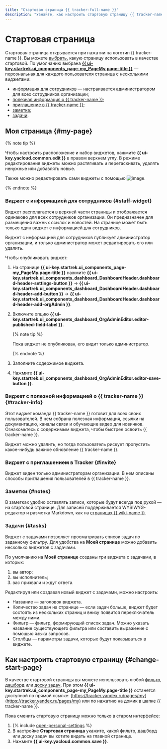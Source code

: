 ```yaml
---
title: "Стартовая страница {{ tracker-full-name }}"
description: "Узнайте, как настроить стартовую страницу {{ tracker-name }} под свои нужды."
---
```


# Стартовая страница


Стартовая страница открывается при нажатии на логотип {{ tracker-name }}. Вы можете [выбрать](#change-start-page), какую страницу использовать в качестве стартовой. По умолчанию выбрана [**{{ ui-key.startrek.ui_components_page-my_PageMy.page-title }}**](https://tracker.yandex.ru/pages/my) — персональная для каждого пользователя страница с несколькими виджетами:

* [информация для сотрудников](#staff-widget) — настраивается администратором для всех сотрудников организации;
* [полезная информация о {{ tracker-name }}](#tracker-info);
* [приглашение в {{ tracker-name }}](#invite);
* [заметка](#notes);
* [задачи](#tasks).

## Моя страница {#my-page}

{% note tip %}

Чтобы настроить расположение и набор виджетов, нажмите **{{ ui-key.yacloud.common.edit }}** в правом верхнем углу. В режиме редактирования виджеты можно растягивать и перетаскивать, удалять ненужные или добавлять новые.

Также можно редактировать сами виджеты с помощью ![image](../../_assets/tracker/dots.png).

{% endnote %}

### Виджет с информацией для сотрудников {#staff-widget}

Виджет располагается в верхней части страницы и отображается одинаково для всех сотрудников организации. Он предназначен для размещения важных ссылок и новостей. На странице может быть только один виджет с информацией для сотрудников.

Виджет с информацией для сотрудников публикует администратор организации, и только администратор может редактировать его или удалить.

Чтобы опубликовать виджет:
1. На странице **{{ ui-key.startrek.ui_components_page-my_PageMy.page-title }}** нажмите **{{ ui-key.startrek.ui_components_dashboard_DashboardHeader.dashboard-header-settings-button }}** → **{{ ui-key.startrek.ui_components_dashboard_DashboardHeader.dashboard-header-add-button }}** → **{{ ui-key.startrek.ui_components_dashboard_DashboardHeader.dashboard-header-add-orgAdmin }}**.
1. Включите опцию **{{ ui-key.startrek.ui_components_dashboard_OrgAdminEditor.editor-published-field-label }}**.

   {% note tip %}

   Пока виджет не опубликован, его видит только администратор.

   {% endnote %}

1. Заполните содержимое виджета.
1. Нажмите **{{ ui-key.startrek.ui_components_dashboard_OrgAdminEditor.editor-save-button }}**.

### Виджет с полезной информацией о {{ tracker-name }} {#tracker-info}

Этот виджет команда {{ tracker-name }} готовит для всех своих пользователей. В нем собрана полезная информация, ссылки на документацию, каналы связи и обучающие видео для новичков. Ознакомьтесь с содержимым виджета, чтобы быстрее освоить {{ tracker-name }}.

Виджет можно удалить, но тогда пользователь рискует пропустить какое-нибудь важное обновление {{ tracker-name }}.

### Виджет с приглашением в Tracker {#invite}

Виджет виден только администраторам организации. В нем описаны способы приглашения пользователей в {{ tracker-name }}.

### Заметки {#notes}

В заметках удобно оставлять записи, которые будут всегда под рукой — на стартовой странице. Для записей поддерживается WYSIWYG-редактор и разметка Markdown, как на [страницах {{ wiki-name }}](../../wiki/static-markup).

### Задачи {#tasks}

Виджет с задачами позволяет просматривать список задач по заданному фильтру. Для удобства на **Моей странице** можно добавить несколько виджетов с задачами.

По умолчанию на **Моей странице** созданы три виджета с задачами, в которых:
1. вы автор;
1. вы исполнитель;
1. вас призвали и ждут ответа.

Редактируя или создавая новый виджет с задачами, можно настроить:
* Название — заголовок виджета.
* Количество задач на странице — если задач больше, виджет будет состоять из нескольких страниц и внизу появится переключатель между ними.
* Фильтр — фильтр, формирующий список задач. Можно указать название существующего фильтра или составить выражение с помощью языка запросов.
* Столбцы — параметры задачи, которые будут показываться в виджете.

## Как настроить стартовую страницу {#change-start-page}



В качестве стартовой страницы вы можете использовать любой [фильтр](create-filter.md), [дашборд](dashboard.md) или [доску задач](../manager/create-agile-board.md). При этом **{{ ui-key.startrek.ui_components_page-my_PageMy.page-title }}** останется доступной по прямой ссылке: [https://tracker.yandex.ru/pages/my](https://tracker.yandex.ru/pages/my) или по нажатию на домик в шапке {{ tracker-name }}.

Пока сменить стартовую страницу можно только в старом интерфейсе:
1. {% include [open-personal-settings](../../_includes/tracker/open-personal-settings.md) %}
1. В настройке **Стартовая страница** укажите, какой фильтр, дашборд или доску задач вы хотите видеть на главной странице.
1. Нажмите **{{ ui-key.yacloud.common.save }}**.